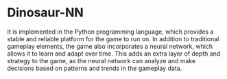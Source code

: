 # Dinosaur-NN
It is implemented in the Python programming language, which provides a stable and reliable platform for the game to run on. In addition to traditional gameplay elements, the game also incorporates a neural network, which allows it to learn and adapt over time. This adds an extra layer of depth and strategy to the game, as the neural network can analyze and make decisions based on patterns and trends in the gameplay data.
